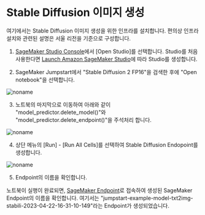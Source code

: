 # Stable Diffusion 이미지 생성

여기에서는 Stable Diffusion 이미지 생성을 위한 인프라를 설치합니다. 편의상 인프라 설치와 관련된 설명은 서울 리전을 기준으로 구성합니다. 

1) [SageMaker Studio Console](https://ap-northeast-2.console.aws.amazon.com/sagemaker/home?region=ap-northeast-2#/studio-landing)에서 [Open Studio]를 선택합니다. Studio를 처음 사용한다면 [Launch Amazon SageMaker Studio](https://docs.aws.amazon.com/sagemaker/latest/dg/studio-launch.html)에 따라 Studio를 생성합니다.

2) SageMaker Jumpstart에서 "Stable Diffusion 2 FP16"을 검색한 후에 "Open notebook"을 선택합니다.

![noname](https://user-images.githubusercontent.com/52392004/233795862-8d99e819-3295-4912-8785-73bbb451af86.png)

3) 노트북의 마지막으로 이동하여 아래와 같이 "model_predictor.delete_model()"와 "model_predictor.delete_endpoint()"을 주석처리 합니다. 

![noname](https://user-images.githubusercontent.com/52392004/235278373-d92c7c1e-998f-46a7-b8f6-b4d25b7e55b7.png)

4) 상단 메뉴의 [Run] - [Run All Cells]를 선택하여 Stable Diffusion Endopoint를 생성합니다. 

![noname](https://user-images.githubusercontent.com/52392004/233796121-b504f965-3c82-4c6e-9904-a3d9fce6de81.png)

5) Endpoint의 이름을 확인합니다.

노트북이 실행이 완료되면, [SageMaker Endpoint](https://ap-northeast-2.console.aws.amazon.com/sagemaker/home?region=ap-northeast-2#/endpoints)로 접속하여 생성된 SageMaker Endpoint의 이름을 확인합니다. 여기서는 "jumpstart-example-model-txt2img-stabili-2023-04-22-16-31-10-149"라는 Endpoint가 생성되었습니다.
